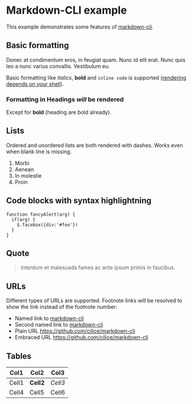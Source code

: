 # Markdown-CLI example

This example demonstrates some features of [markdown-cli][1].

## Basic formatting

Donec at condimentum eros, in feugiat quam. Nunc id elit erat. Nunc quis leo a nunc varius convallis. Vestibulum eu.

Basic formatting like *italics*, **bold** and `inline code` is supported ([rendering depends on your shell][2]).

### Formatting in Headings *will* be **rendered**

Except for **bold** (heading are bold already).

## Lists

Ordered and unordered lists are both rendered with dashes. Works even when blank line is missing.
1. Morbi
2. Aenean
3. In molestie
4. Proin

## Code blocks with syntax highlightning

    function fancyAlert(arg) {
      if(arg) {
        $.facebox({div:'#foo'})
      }
    }

## Quote

> Interdum et malesuada fames ac ante ipsum primis in faucibus.

## URLs

Different types of URLs are supported. Footnote links will be resolved to show the link instead of the footnote number:

* Named link to [markdown-cli][1]
* Second named link to [markdown-cli](https://github.com/cilice/markdown-cli)
* Plain URL https://github.com/cilice/markdown-cli
* Embraced URL <https://github.com/cilice/markdown-cli>

## Tables

| Col1 | Col2 | Col3 |
| -- | -- | -- |
| Cell1 | **Cell2** | *Cell3* |
| Cell4 | Cell5 | Cell6 |


  [1]: https://github.com/cilice/markdown-cli
  [2]: https://superuser.com/a/958804/228642


